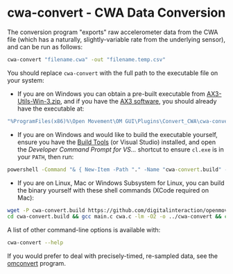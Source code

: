 ﻿# cwa-convert - CWA Data Conversion

The conversion program "exports" raw accelerometer data from the CWA file 
(which has a naturally, slightly-variable rate from the underlying sensor), 
and can be run as follows:

```bash
cwa-convert "filename.cwa" -out "filename.temp.csv"
```

You should replace `cwa-convert` with the full path to the executable file on your system:

* If you are on Windows you can obtain a pre-built executable from [AX3-Utils-Win-3.zip](https://github.com/digitalinteraction/openmovement/blob/master/Downloads/AX3/AX3-Utils-Win-3.zip?raw=true), 
and if you have the [AX3 software](https://github.com/digitalinteraction/openmovement/wiki/AX3-GUI#downloading-and-installing), you should already have the executable at:

```cmd
"%ProgramFiles(x86)%\Open Movement\OM GUI\Plugins\Convert_CWA\cwa-convert.exe"
```

* If you are on Windows and would like to build the executable yourself, ensure you have the [Build Tools](https://aka.ms/buildtools) (or Visual Studio) installed, and open the *Developer Command Prompt for VS...* shortcut to ensure `cl.exe` is in your `PATH`, then run:

```cmd
powershell -Command "& { New-Item -Path "." -Name "cwa-convert.build" -ItemType "directory" ; Invoke-WebRequest https://github.com/digitalinteraction/openmovement/raw/master/Software/AX3/cwa-convert/c/main.c -o cwa-convert.build/main.c ; Invoke-WebRequest https://github.com/digitalinteraction/openmovement/raw/master/Software/AX3/cwa-convert/c/cwa.h -o cwa-convert.build/cwa.h ; Invoke-WebRequest https://github.com/digitalinteraction/openmovement/raw/master/Software/AX3/cwa-convert/c/cwa.c -o cwa-convert.build/cwa.c ; }" ; cl.exe /O2 /Fo:cwa-convert.build\ cwa-convert.build/main.c cwa-convert.build/cwa.c /Fe:cwa-convert.exe
```

* If you are on Linux, Mac or Windows Subsystem for Linux, you can build the binary yourself with these shell commands (XCode required on Mac):

```bash
wget -P cwa-convert.build https://github.com/digitalinteraction/openmovement/raw/master/Software/AX3/cwa-convert/c/{main.c,cwa.{c,h}}
cd cwa-convert.build && gcc main.c cwa.c -lm -O2 -o ../cwa-convert && cd -
```


A list of other command-line options is available with:

```bash
cwa-convert --help
```

If you would prefer to deal with precisely-timed, re-sampled data, see the [omconvert](https://github.com/digitalinteraction/openmovement/blob/master/Software/AX3/omconvert/README.md) program.
